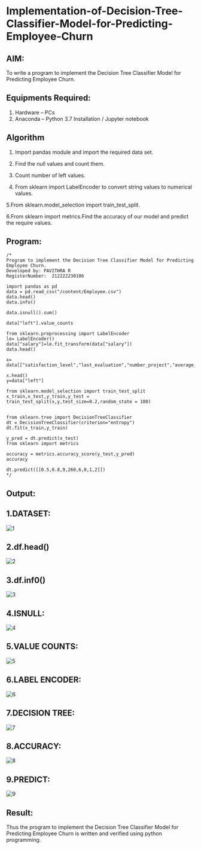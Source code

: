# Implementation-of-Decision-Tree-Classifier-Model-for-Predicting-Employee-Churn

## AIM:
To write a program to implement the Decision Tree Classifier Model for Predicting Employee Churn.

## Equipments Required:
1. Hardware – PCs
2. Anaconda – Python 3.7 Installation / Jupyter notebook

## Algorithm

  1. Import pandas module and import the required data set.

  2. Find the null values and count them.

  3. Count number of left values.

  4. From sklearn import LabelEncoder to convert string values to numerical values.

  5.From sklearn.model_selection import train_test_split.

  6.From sklearn import metrics.Find the accuracy of our model and predict the require values.

## Program:
```
/*
Program to implement the Decision Tree Classifier Model for Predicting Employee Churn.
Developed by: PAVITHRA R
RegisterNumber:  212222230106

import pandas as pd
data = pd.read_csv("/content/Employee.csv")
data.head()
data.info()

data.isnull().sum()

data["left"].value_counts

from sklearn.preprocessing import LabelEncoder
le= LabelEncoder()
data["salary"]=le.fit_transform(data["salary"])
data.head()

x= data[["satisfaction_level","last_evaluation","number_project","average_montly_hours","time_spend_company","Work_accident","promotion_last_5years","salary"]]

x.head()
y=data["left"]

from sklearn.model_selection import train_test_split
x_train,x_test,y_train,y_test = train_test_split(x,y,test_size=0.2,random_state = 100)


from sklearn.tree import DecisionTreeClassifier
dt = DecisionTreeClassifier(criterion="entropy")
dt.fit(x_train,y_train)

y_pred = dt.predict(x_test)
from sklearn import metrics

accuracy = metrics.accuracy_score(y_test,y_pred)
accuracy

dt.predict([[0.5,0.8,9,260,6,0,1,2]])
*/
```

## Output:

## 1.DATASET:

![1](https://github.com/Pavithraramasaamy/Implementation-of-Decision-Tree-Classifier-Model-for-Predicting-Employee-Churn/assets/118596964/f9a48059-788c-452d-99ea-7c6912c58879)


## 2.df.head()

![2](https://github.com/Pavithraramasaamy/Implementation-of-Decision-Tree-Classifier-Model-for-Predicting-Employee-Churn/assets/118596964/e56e6ab3-5109-4a5a-b7f4-c054b5e4c842)

## 3.df.inf0()

![3](https://github.com/Pavithraramasaamy/Implementation-of-Decision-Tree-Classifier-Model-for-Predicting-Employee-Churn/assets/118596964/aa91cd86-7e5a-4a00-ba3d-28fe986d03ed)

## 4.ISNULL:

![4](https://github.com/Pavithraramasaamy/Implementation-of-Decision-Tree-Classifier-Model-for-Predicting-Employee-Churn/assets/118596964/67393d0e-0616-4d30-b63b-57a14dd08db8)


## 5.VALUE COUNTS:

![5](https://github.com/Pavithraramasaamy/Implementation-of-Decision-Tree-Classifier-Model-for-Predicting-Employee-Churn/assets/118596964/40da44a1-40df-49e4-a81e-288407bc67dc)


## 6.LABEL ENCODER:

![6](https://github.com/Pavithraramasaamy/Implementation-of-Decision-Tree-Classifier-Model-for-Predicting-Employee-Churn/assets/118596964/001c3d06-e203-442b-9c3e-1c43dbc269dc)


## 7.DECISION TREE:

![7](https://github.com/Pavithraramasaamy/Implementation-of-Decision-Tree-Classifier-Model-for-Predicting-Employee-Churn/assets/118596964/73c0555e-2c75-40c0-86ea-1a69c60c4aed)


## 8.ACCURACY:

![8](https://github.com/Pavithraramasaamy/Implementation-of-Decision-Tree-Classifier-Model-for-Predicting-Employee-Churn/assets/118596964/d90e7c59-cc85-4dcb-b574-7fe1b58b9703)


## 9.PREDICT:

![9](https://github.com/Pavithraramasaamy/Implementation-of-Decision-Tree-Classifier-Model-for-Predicting-Employee-Churn/assets/118596964/e275dca9-0f6a-4944-97fe-b359c993582e)



## Result:
Thus the program to implement the  Decision Tree Classifier Model for Predicting Employee Churn is written and verified using python programming.
